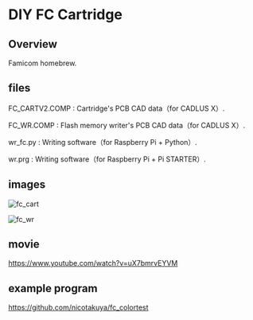 # DIY FC Cartridge

## Overview

Famicom homebrew.

## files

FC_CARTV2.COMP : Cartridge's PCB CAD data（for CADLUS X）.

FC_WR.COMP : Flash memory writer's PCB CAD data（for CADLUS X）.

wr_fc.py : Writing software（for Raspberry Pi + Python）.

wr.prg : Writing software（for Raspberry Pi + Pi STARTER）.

## images

![fc_cart](https://user-images.githubusercontent.com/5597377/131226268-400eb0cc-a307-484d-8e24-7c4bb96cd029.png)

![fc_wr](https://user-images.githubusercontent.com/5597377/131226267-04f40ee6-dc07-4ba3-9ccf-a845f8376eda.png)

## movie

https://www.youtube.com/watch?v=uX7bmrvEYVM

## example program

https://github.com/nicotakuya/fc_colortest
